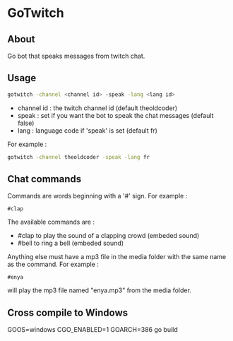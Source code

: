 # GoTwitch

## About

Go bot that speaks messages from twitch chat.

## Usage

```sh
gotwitch -channel <channel id> -speak -lang <lang id>
```

- channel id : the twitch channel id (default theoldcoder)
- speak : set if you want the bot to speak the chat messages (default false)
- lang : language code if 'speak' is set (default fr)

For example : 

```sh
gotwitch -channel theoldcoder -speak -lang fr
```

## Chat commands

Commands are words beginning with a '#' sign. 
For example :

```
#clap
```

The available commands are :

- #clap to play the sound of a clapping crowd (embeded sound)
- #bell to ring a bell (embeded sound)

Anything else must have a mp3 file in the media folder with the same name as the command. 
For example :

```
#enya
```

will play the mp3 file named "enya.mp3" from the media folder.

## Cross compile to Windows

GOOS=windows CGO_ENABLED=1 GOARCH=386 go build
